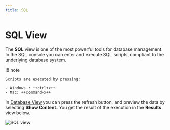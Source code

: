 ```yaml
---
title: SQL
---
```


SQL View
===

The **SQL** view is one of the most powerful tools for database management.
In the SQL console you can enter and execute SQL scripts, compliant to the underlying database system.

!!! note

    Scripts are executed by pressing:

    - Windows : ++ctrl+x++
    - Mac: ++command+x++

In [Database View](https://www.dirigible.io/help/development/ide/views/database/) you can press the refresh button, and preview the data by selecting **Show Content**. You get the result of the execution in the **Results** view below.

![SQL view](../../../images/ide_view_sql.png)


